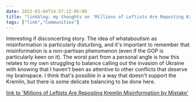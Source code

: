 ```yaml
---
date: 2022-03-04T14:57:12-05:00
title: "linkblog: my thoughts on 'Millions of Leftists Are Reposting Kremlin Misinformation by Mistake'"
tags: ["link","Communities"]
---
```

Interesting if disconcerting story. The idea of whataboutism as misinformation is particularly disturbing, and it's important to remember that misinformation is a non-partisan phenomenon (even if the GOP is particularly keen on it). The worst part from a personal angle is how this relates to my own struggling to balance calling out the invasion of Ukraine with knowing that I haven't been as attentive to other conflicts that deserve my brainspace. I think that's possible in a way that doesn't support the Kremlin, but there is some delicate balancing to be done here.
 
[link to 'Millions of Leftists Are Reposting Kremlin Misinformation by Mistake'](https://www.vice.com/en/article/wxdb5z/redfish-media-russia-propaganda-misinformation)
